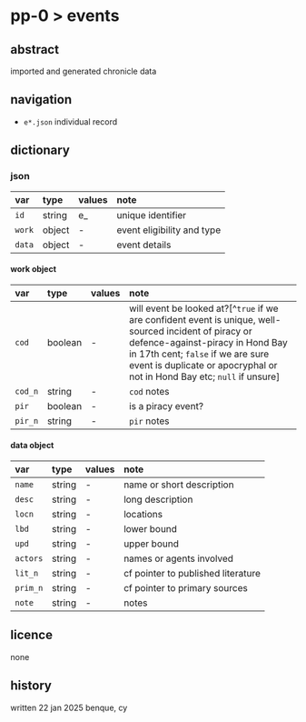 # pp-0 > events
## abstract
imported and generated chronicle data

## navigation
- `e*.json` individual record

## dictionary
### json
| var | type | values | note |
|:--|:--|:--|:--|
| `id` | string | e_ | unique identifier |
| `work` | object | - | event eligibility and type |
| `data` | object | - | event details |

#### work object
| var | type | values | note |
|:--|:--|:--|:--|
| `cod` | boolean | - | will event be looked at?[^`true` if we are confident event is unique, well-sourced incident of piracy or defence-against-piracy in Hond Bay in 17th cent; `false` if we are sure event is duplicate or apocryphal or not in Hond Bay etc; `null` if unsure] |
| `cod_n` | string | - | `cod` notes |
| `pir` | boolean | - | is a piracy event? |
| `pir_n` | string | - | `pir` notes |

#### data object
| var | type | values | note |
|:--|:--|:--|:--|
| `name` | string | - | name or short description |
| `desc` | string | - | long description |
| `locn` | string | - | locations |
| `lbd` | string | - | lower bound |
| `upd` | string | - | upper bound |
| `actors` | string | - | names or agents involved |
| `lit_n` | string | - | cf pointer to published literature |
| `prim_n` | string | - | cf pointer to primary sources |
| `note` | string | - | notes |

## licence
none

## history
written 22 jan 2025 benque, cy